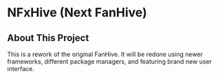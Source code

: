 # NFxHive (Next FanHive)

## About This Project
This is a rework of the original FanHive. It will be redone using newer frameworks, different package managers, and featuring brand new user interface.
